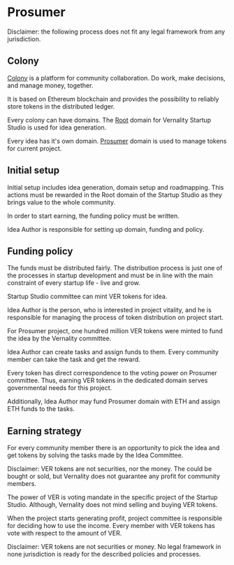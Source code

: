 # Prosumer

Disclaimer: the following process does not fit any legal framework from any jurisdiction.

## Colony

[Colony](https://colony.io) is a platform for community collaboration. Do work, make decisions, and manage money, together. 

It is based on Ethereum blockchain and provides the possibility to reliably store tokens in the distributed ledger. 

Every colony can have domains. The [Root](https://colony.io/colony/vernality?domainFilter=1) domain for Vernality Startup Studio is used for idea generation. 

Every idea has it's own domain. [Prosumer](https://colony.io/colony/vernality?domainFilter=3) domain is used to manage tokens for current project. 

## Initial setup

Initial setup includes idea generation, domain setup and roadmapping. This actions must be rewarded in the Root domain of the Startup Studio as they brings value to the whole community. 

In order to start earning, the funding policy must be written. 

Idea Author is responsible for setting up domain, funding and policy. 

## Funding policy

The funds must be distributed fairly. The distribution process is just one of the processes in startup development and must be in line with the main constraint of every startup life - live and grow.

Startup Studio committee can mint VER tokens for idea. 

Idea Author is the person, who is interested in project vitality, and he is responsible for managing the process of token distribution on project start. 

For Prosumer project, one hundred million VER tokens were minted to fund the idea by the Vernality committee. 

Idea Author can create tasks and assign funds to them. Every community member can take the task and get the reward. 

Every token has direct correspondence to the voting power on Prosumer committee. Thus, earning VER tokens in the dedicated domain serves governmental needs for this project. 

Additionally, Idea Author may fund Prosumer domain with ETH and assign ETH funds to the tasks. 

## Earning strategy

For every community member there is an opportunity to pick the idea and get tokens by solving the tasks made by the Idea Committee. 

Disclaimer: VER tokens are not securities, nor the money. The could be bought or sold, but Vernality does not guarantee any profit for community members. 

The power of VER is voting mandate in the specific project of the Startup Studio. Although, Vernality does not mind selling and buying VER tokens. 

When the project starts generating profit, project committee is responsible for deciding how to use the income. Every member with VER tokens has vote with respect to the amount of VER. 
 

Disclaimer: VER tokens are not securities or money. No legal framework in none jurisdiction is ready for the described policies and processes. 
